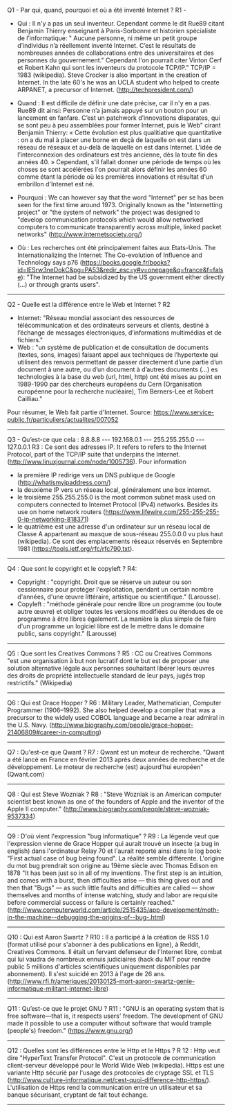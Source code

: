 Q1 - Par qui, quand, pourquoi et où a été inventé Internet ?
R1 - 
- Qui : Il n'y a pas un seul inventeur. Cependant comme le dit Rue89 citant Benjamin Thierry enseignant à Paris-Sorbonne et historien spécialiste de l’informatique: " Aucune personne, ni même un petit groupe d’individus n’a réellement inventé Internet. C’est le résultats de nombreuses années de collaborations entre des universitaires et des personnes du gouvernement." Cependant l'on pourrait citer Vinton Cerf et Robert Kahn qui sont les inventeurs du protocole TCP/IP." TCP/IP = 1983 (wikipedia). Steve Crocker is also important in the creation of Internet. In the late 60's he was an UCLA student who helped to create ARPANET, a precursor of Internet. (http://techpresident.com/)

- Quand : Il est difficile de définir une date précise, car il n'y en a pas. Rue89 dit ainsi: Personne n’a jamais appuyé sur un bouton pour un lancement en fanfare. C’est un patchwork d’innovations disparates, qui se sont peu à peu assemblées pour former Internet, puis le Web" cirant Benjamin Thierry: « Cette évolution est plus qualitiative que quantitative : on a du mal à placer une borne en deçà de laquelle on est dans un réseau de réseaux et au-delà de laquelle on est dans Internet. L’idée de l’interconnexion des ordinateurs est très ancienne, dès la toute fin des années 40. » Cependant, s'il fallait donner une période de temps où les choses se sont accélérées l'on pourrait alors définir les années 60 comme étant la période où les premières innovations et résultat d'un embrillon d'Internet est né.

- Pourquoi : We can however say that the word "Internet" per se has been seen for the first time around 1973. Originally known as the "Internetting project" or "the system of network" the project was designed to "develop communication protocols which would allow networked computers to communicate transparently across multiple, linked packet networks" (http://www.internetsociety.org/)

- Où : Les recherches ont été principalement faites aux Etats-Unis. The Internationalizing the Internet: The Co-evolution of Influence and Technology says p76 (https://books.google.fr/books?id=lESrw3neDokC&pg=PA53&redir_esc=y#v=onepage&q=france&f=false): "The Internet had be subsidized by the US government either directly (...) or through grants users".

---

Q2 - Quelle est la différence entre le Web et Internet ?
R2 
- Internet: "Réseau mondial associant des ressources de télécommunication et des ordinateurs serveurs et clients, destiné à l’échange de messages électroniques, d’informations multimédias et de fichiers."
- Web : "un système de publication et de consultation de documents (textes, sons, images) faisant appel aux techniques de l’hypertexte qui utilisent des renvois permettant de passer directement d’une partie d’un document à une autre, ou d’un document à d’autres documents (...) es technologies à la base du web (url, html, http) ont été mises au point en 1989-1990 par des chercheurs européens du Cern (Organisation européenne pour la recherche nucléaire), Tim Berners-Lee et Robert Cailliau." 

Pour résumer, le Web fait partie d'Internet. Source: https://www.service-public.fr/particuliers/actualites/007052

---

Q3 - Qu’est-ce que cela : 8.8.8.8 --- 192.168.0.1 --- 255.255.255.0 --- 127.0.0.1
R3 : Ce sont des adresses IP. It refers to refers to the Internet Protocol, part of the TCP/IP suite that underpins the Internet. (http://www.linuxjournal.com/node/1005736).
Pour information 
- la première IP redirige vers un DNS publique de Google (http://whatismyipaddress.com/)
- la deuxième IP vers un réseau local, généralement une box internet.
- le troisième 255.255.255.0 is the most common subnet mask used on computers connected to Internet Protocol (IPv4) networks. Besides its use on home network routers (https://www.lifewire.com/255-255-255-0-ip-networking-818371)
- le quatrième est une adresse d'un ordinateur sur un réseau local de Classe A appartenant au masque de sous-réseau 255.0.0.0 vu plus haut (wikipedia). Ce sont des emplacements réseaux réservés en Septembre 1981 (https://tools.ietf.org/rfc/rfc790.txt).

---

Q4 : Que sont le copyright et le copyleft ?
R4: 
- Copyright : "copyright. Droit que se réserve un auteur ou son cessionnaire pour protéger l'exploitation, pendant un certain nombre d'années, d'une œuvre littéraire, artistique ou scientifique." (Larousse).
- Copyleft : "méthode générale pour rendre libre un programme (ou toute autre œuvre) et obliger toutes les versions modifiées ou étendues de ce programme à être libres également. La manière la plus simple de faire d'un programme un logiciel libre est de le mettre dans le domaine public, sans copyright." (Larousse)

---

Q5 : Que sont les Creatives Commons ? 
R5 :
CC ou Creatives Commons "est une organisation à but non lucratif dont le but est de proposer une solution alternative légale aux personnes souhaitant libérer leurs œuvres des droits de propriété intellectuelle standard de leur pays, jugés trop restrictifs." (Wikipedia)

---

Q6 : Qui est Grace Hopper ?
R6 : Military Leader, Mathematician, Computer Programmer (1906–1992). She also helped develop a compiler that was a precursor to the widely used COBOL language and became a rear admiral in the U.S. Navy. (http://www.biography.com/people/grace-hopper-21406809#career-in-computing)

---

Q7 : Qu'est-ce que Qwant ?
R7 : Qwant est un moteur de recherche. "Qwant a été lancé en France en février 2013 après deux années de recherche et de développement. Le moteur de recherche (est) aujourd’hui européen" (Qwant.com)

---

Q8 : Qui est Steve Wozniak ?
R8 : "Steve Wozniak is an American computer scientist best known as one of the founders of Apple and the inventor of the Apple II computer." (http://www.biography.com/people/steve-wozniak-9537334)

---

Q9 : D'où vient l'expression "bug informatique" ?
R9 : La légende veut que l'expression vienne de Grace Hopper qui aurait trouvé un insecte (a bug in english) dans l'ordinateur Relay 70 et l'aurait reporté ainsi dans le log book: "First actual case of bug being found". La réalité semble différente. L'origine du mot bug prendrait son origine au 19ème siècle avec Thomas Edison en 1878 "It has been just so in all of my inventions. The first step is an intuition, and comes with a burst, then difficulties arise — this thing gives out and then that "Bugs" — as such little faults and difficulties are called — show themselves and months of intense watching, study and labor are requisite before commercial success or failure is certainly reached." (http://www.computerworld.com/article/2515435/app-development/moth-in-the-machine--debugging-the-origins-of--bug-.html)

---

Q10 : Qui est Aaron Swartz ?
R10 : Il a participé à la création de RSS 1.0 (format utilisé pour s'abonner à des publications en ligne), à Reddit, Creatives Commons. Il était un fervant defenseur de l'Internet libre, combat qui lui vaudra de nombreux ennuis judiciaires (hack du MIT pour rendre public 5 millions d'articles scientifiques uniquement disponibles par abonnement). Il s'est suicidé en 2013 à l'age de 26 ans. (http://www.rfi.fr/ameriques/20130125-mort-aaron-swartz-genie-informatique-militant-internet-libre)

---

Q11 : Qu’est-ce que le projet GNU ?
R11 : "GNU is an operating system that is free software—that is, it respects users' freedom. The development of GNU made it possible to use a computer without software that would trample (people's) freedom." (https://www.gnu.org/)


---

Q12 : Quelles sont les différences entre le Http et le Https ?
R 12 : Http veut dire "HyperText Transfer Protocol". C'est un protocole de communication client-serveur développé pour le World Wide Web (wikipedia). Https est une variante Http sécurié par l'usage des protocoles de cryptage SSL et TLS (http://www.culture-informatique.net/cest-quoi-difference-http-https/). L'utilisation de Https rend la communication entre un utilisateur et sa banque sécurisant, cryptant de fait tout échange.

---



	
